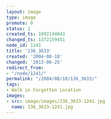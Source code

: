 ```yaml
---
layout: image
type: image
promote: 0
status: 1
created_ts: 1092144043
changed_ts: 1372159451
node_id: 1241
title: '136_3633'
created: '2004-08-10'
changed: '2013-06-25'
redirect_from:
- "/node/1241/"
permalink: "/2004/08/10/136_3633/"
tags:
- Walk in Forgotten Location
images:
- src: image/images/136_3633-1241.jpg
  name: 136_3633-1241.jpg
---
```


